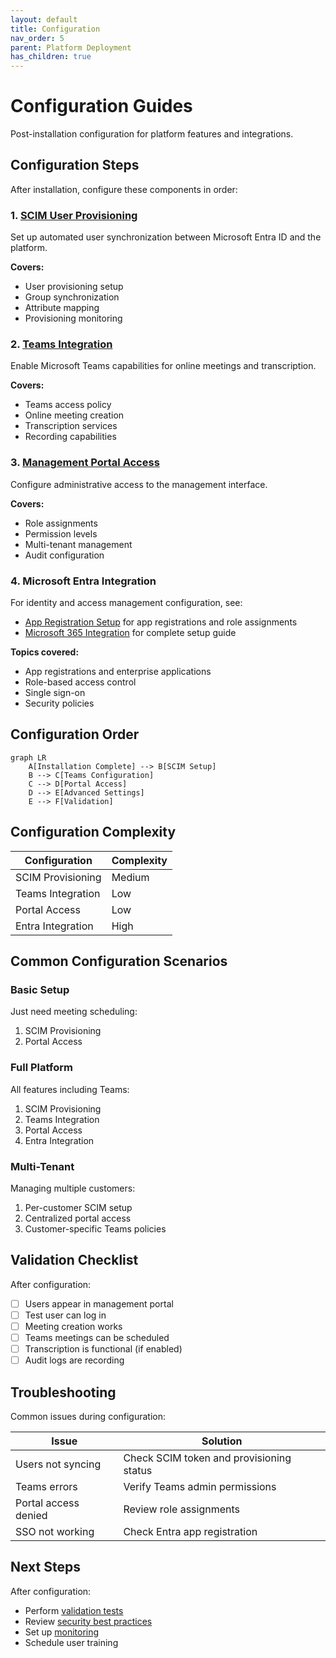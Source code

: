 ```yaml
---
layout: default
title: Configuration
nav_order: 5
parent: Platform Deployment
has_children: true
---
```


# Configuration Guides

Post-installation configuration for platform features and integrations.

## Configuration Steps

After installation, configure these components in order:

### 1. [SCIM User Provisioning](scim-provisioning)
Set up automated user synchronization between Microsoft Entra ID and the platform.

**Covers:**
- User provisioning setup
- Group synchronization
- Attribute mapping
- Provisioning monitoring

### 2. [Teams Integration](teams-integration)
Enable Microsoft Teams capabilities for online meetings and transcription.

**Covers:**
- Teams access policy
- Online meeting creation
- Transcription services
- Recording capabilities

### 3. [Management Portal Access](management-portal)
Configure administrative access to the management interface.

**Covers:**
- Role assignments
- Permission levels
- Multi-tenant management
- Audit configuration

### 4. Microsoft Entra Integration
For identity and access management configuration, see:
- [App Registration Setup](app-registration-setup) for app registrations and role assignments
- [Microsoft 365 Integration](microsoft-365-integration) for complete setup guide

**Topics covered:**
- App registrations and enterprise applications
- Role-based access control
- Single sign-on
- Security policies

## Configuration Order

```mermaid
graph LR
    A[Installation Complete] --> B[SCIM Setup]
    B --> C[Teams Configuration]
    C --> D[Portal Access]
    D --> E[Advanced Settings]
    E --> F[Validation]
```

## Configuration Complexity

| Configuration | Complexity |
|--------------|------------|
| SCIM Provisioning | Medium |
| Teams Integration | Low |
| Portal Access | Low |
| Entra Integration | High |

## Common Configuration Scenarios

### Basic Setup
Just need meeting scheduling:
1. SCIM Provisioning
2. Portal Access

### Full Platform
All features including Teams:
1. SCIM Provisioning
2. Teams Integration
3. Portal Access
4. Entra Integration

### Multi-Tenant
Managing multiple customers:
1. Per-customer SCIM setup
2. Centralized portal access
3. Customer-specific Teams policies

## Validation Checklist

After configuration:
- [ ] Users appear in management portal
- [ ] Test user can log in
- [ ] Meeting creation works
- [ ] Teams meetings can be scheduled
- [ ] Transcription is functional (if enabled)
- [ ] Audit logs are recording

## Troubleshooting

Common issues during configuration:

| Issue | Solution |
|-------|----------|
| Users not syncing | Check SCIM token and provisioning status |
| Teams errors | Verify Teams admin permissions |
| Portal access denied | Review role assignments |
| SSO not working | Check Entra app registration |

## Next Steps

After configuration:
- Perform [validation tests](../reference/validation-guide)
- Review [security best practices](../reference/security)
- Set up [monitoring](../reference/monitoring)
- Schedule user training
